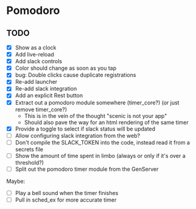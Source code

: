 # Pomodoro

## TODO

- [x] Show as a clock
- [x] Add live-reload
- [x] Add slack controls
- [x] Color should change as soon as you tap
- [x] bug: Double clicks cause duplicate registrations
- [x] Re-add launcher
- [x] Re-add slack integration
- [x] Add an explicit Rest button
- [x] Extract out a pomodoro module somewhere (timer_core?) (or just remove timer_core?)
  - This is in the vein of the thought "scenic is not your app"
  - Should also pave the way for an html rendering of the same timer
- [x] Provide a toggle to select if slack status will be updated
- [ ] Allow configuring slack integration from the web?
- [ ] Don't compile the SLACK_TOKEN into the code, instead read it from a secrets file
- [ ] Show the amount of time spent in limbo (always or only if it's over a threshold?)
- [ ] Split out the pomodoro timer module from the GenServer

Maybe:
- [ ] Play a bell sound when the timer finishes
- [ ] Pull in sched_ex for more accurate timer
